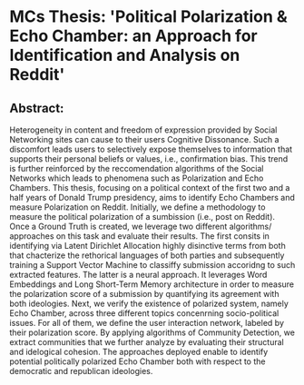 # MCs Thesis: 'Political Polarization & Echo Chamber: an Approach for Identification and Analysis on Reddit'

## Abstract:

Heterogeneity in content and freedom of expression provided by Social Networking sites can
cause to their users Cognitive Dissonance. Such a discomfort leads users to selectively expose
themselves to information that supports their personal beliefs or values, i.e., confirmation
bias. This trend is further reinforced by the reccomendation algorithms of the Social Networks
which leads to phenomena such as Polarization and Echo Chambers. This thesis, focusing on a
political context of the first two and a half years of Donald Trump presidency, aims to identify
Echo Chambers and measure Polarization on Reddit.
Initially, we define a methodology to measure the political polarization of a sumbission
(i.e., post on Reddit). Once a Ground Truth is created, we leverage two different algorithms/
approaches on this task and evaluate their results. The first consits in identifying via Latent
Dirichlet Allocation highly disinctive terms from both that chacterize the rethorical languages
of both parties and subsequently training a Support Vector Machine to classiffy submission accoridng
to such extracted features. The latter is a neural approach. It leverages Word Embeddings
and Long Short-Term Memory architecture in order to measure the polarization score
of a submission by quantifying its agreement with both ideologies.
Next, we verify the existence of polarized system, namely Echo Chamber, across three
different topics concenrning socio-political issues. For all of them, we define the user interaction
network, labeled by their polarization score. By applying algorithms of Community
Detection, we extract communities that we further analyze by evaluating their structural and
idelogical cohesion. The approaches deployed enable to identify potential politically polarized
Echo Chamber both with respect to the democratic and republican ideologies.

